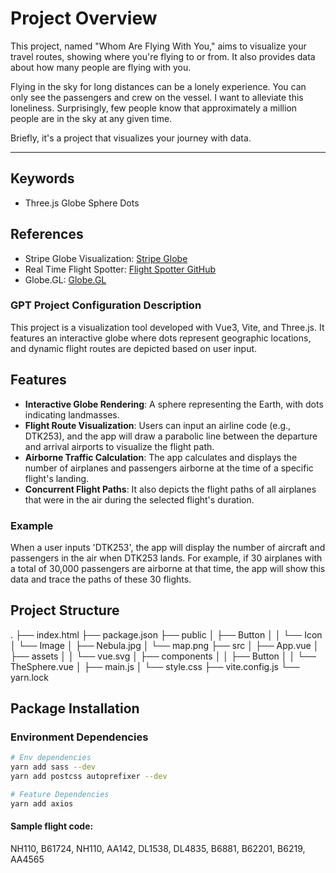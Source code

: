 # Project Overview
This project, named "Whom Are Flying With You," aims to visualize your travel routes, showing where you're flying to or from. It also provides data about how many people are flying with you. 

Flying in the sky for long distances can be a lonely experience. You can only see the passengers and crew on the vessel. I want to alleviate this loneliness. Surprisingly, few people know that approximately a million people are in the sky at any given time.

Briefly, it's a project that visualizes your journey with data.

----

## Keywords
- Three.js Globe Sphere Dots

## References
- Stripe Globe Visualization: [Stripe Globe](https://stripe.com/blog/globe)
- Real Time Flight Spotter: [Flight Spotter GitHub](https://github.com/janhartmann/flight-spotter)
- Globe.GL: [Globe.GL](https://globe.gl/)

### GPT Project Configuration Description
This project is a visualization tool developed with Vue3, Vite, and Three.js. It features an interactive globe where dots represent geographic locations, and dynamic flight routes are depicted based on user input.

## Features
- **Interactive Globe Rendering**: A sphere representing the Earth, with dots indicating landmasses.
- **Flight Route Visualization**: Users can input an airline code (e.g., DTK253), and the app will draw a parabolic line between the departure and arrival airports to visualize the flight path.
- **Airborne Traffic Calculation**: The app calculates and displays the number of airplanes and passengers airborne at the time of a specific flight's landing.
- **Concurrent Flight Paths**: It also depicts the flight paths of all airplanes that were in the air during the selected flight's duration.

### Example
When a user inputs 'DTK253', the app will display the number of aircraft and passengers in the air when DTK253 lands. For example, if 30 airplanes with a total of 30,000 passengers are airborne at that time, the app will show this data and trace the paths of these 30 flights.

## Project Structure
.
├── index.html
├── package.json
├── public
│ ├── Button
│ │ └── Icon
│ └── Image
│ ├── Nebula.jpg
│ └── map.png
├── src
│ ├── App.vue
│ ├── assets
│ │ └── vue.svg
│ ├── components
│ │ ├── Button
│ │ └── TheSphere.vue
│ ├── main.js
│ └── style.css
├── vite.config.js
└── yarn.lock


## Package Installation

### Environment Dependencies
```bash
# Env dependencies
yarn add sass --dev
yarn add postcss autoprefixer --dev

# Feature Dependencies
yarn add axios
```

#### Sample flight code: 
NH110, B61724, NH110, AA142, DL1538, DL4835, B6881, B62201, B6219, AA4565
